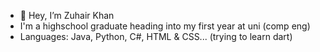 - 👋 Hey, I’m Zuhair Khan
- I'm a highschool graduate heading into my first year at uni (comp eng)
- Languages: Java, Python, C#, HTML & CSS... (trying to learn dart)
